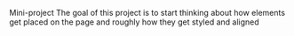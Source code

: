 Mini-project 
The goal of this project is to start thinking about how elements get placed on the page and roughly how they get styled and aligned
